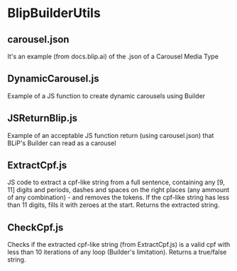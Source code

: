 # BlipBuilderUtils

## carousel.json
It's an example (from docs.blip.ai) of the .json of a Carousel Media Type

## DynamicCarousel.js
Example of a JS function to create dynamic carousels using Builder

## JSReturnBlip.js
Example of an acceptable JS function return (using carousel.json) that BLiP's Builder can read as a carousel

## ExtractCpf.js
JS code to extract a cpf-like string from a full sentence, containing any [9, 11] digits and periods, dashes and spaces on the right places (any ammount of any combination) - and removes the tokens. If the cpf-like string has less than 11 digits, fills it with zeroes at the start. Returns the extracted string.

## CheckCpf.js
Checks if the extracted cpf-like string (from ExtractCpf.js) is a valid cpf with less than 10 iterations of any loop (Builder's limitation). Returns a true/false string.